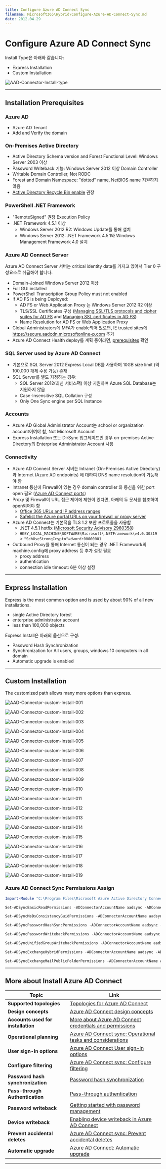 ```yaml
---
title: Configure Azure AD Connect Sync
filename: Microsoft365\Hybrid\Configure-Azure-AD-Connect-Sync.md
date: 2012.04.29
---
```


# Configure Azure AD Connect Sync

Install Type은 아래와 같습니다:

- Express Installation
- Custom Installation

![AAD-Connector-Install-type](https://github.com/kj-park/Tech/blob/main/Microsoft365/Hybrid/.media/AAD-Connector-Install-type.png?raw=true)

---

## Installation Prerequisites

### Azure AD

- Azure AD Tenant
- Add and Verify the domain

### On-Premises Active Directory

- Active Directory Schema version and Forest Functional Level: Windows Server 2003 이상
- Password Writeback 기능: Windows Server 2012 이상 Domain Controller
- Writable Domain Controller, Not RODC
- Forest and Domain Namespace: "dotted" name, NetBIOS name 지원하지 않음
- [Active Directory Recycle Bin enable](https://docs.microsoft.com/en-us/azure/active-directory/hybrid/how-to-connect-sync-recycle-bin) 권장

### PowerShell .NET Framework

- "RemoteSigned" 권장 Execution Policy
- .NET Framework 4.5.1 이상
    - Windows Server 2012 R2: Windows Update를 통해 설치
    - Windows Server 2012: .NET Framework 4.5.1와 Windows Management Framework 4.0 설치

### Azure AD Connect Server

Azure AD Connect Server 서버는 critical identity data를 가지고 있어서 Tier 0 구성요소로 취급해야 합니다.

- Domain-Joined Windows Server 2012 이상
- Full GUI installed
- PowerShell Transcription Group Policy must not enabled
- If AD FS is being Deployed:
    - AD FS or Web Application Proxy 는 Windows Server 2012 R2 이상
    - TLS/SSL Certificates 구성 ([Managing SSL/TLS protocols and cipher suites for AD FS](https://docs.microsoft.com/en-us/windows-server/identity/ad-fs/operations/manage-ssl-protocols-in-ad-fs) and [Managing SSL certificates in AD FS](https://docs.microsoft.com/en-us/windows-server/identity/ad-fs/operations/manage-ssl-certificates-ad-fs-wap))
    - Name Resolution for AD FS or Web Application Proxy
- Global Administrators에 MFA가 enable되어 있으면, IE trusted sites에 https://secure.aadcdn.microsoftonline-p.com 추가
- Azure AD Connect Health deploy를 계획 중이라면, [prerequisites](https://docs.microsoft.com/en-us/azure/active-directory/hybrid/how-to-connect-health-agent-install) 확인

### SQL Server used by Azure AD Connect

- 기본으로 SQL Server 2012 Express Local DB를 사용하며 10GB size limit (약 100,000 개체 수용 가능) 존재
- SQL Server를 별도 지정하는 경우:
    - SQL Server 2012(최신 서비스팩) 이상 지원하며 Azure SQL Database는 지원하지 않음
    - Case-Insensitive SQL Collation 구성
    - Only One Sync engine per SQL Instance

### Accounts

- Azure AD Global Administrator Account는 school or organization account이여야 함, Not Microsoft Account
- Express Installation 또는 DirSync 업그레이드인 경우 on-premises Active Directory의 Enterprise Administrator Account 사용

### Connectivity

- Azure AD Connect Server 서버는 Intranet (On-Premises Active Directory) 과 Internet (Azure AD endpoints) 에 대하여 DNS name resolution이 가능해야 함
- Intranet 통신에 Firewall이 있는 경우 domain controller 와 통신을 위한 port open 필요 ([Azure AD Connect ports](https://docs.microsoft.com/en-us/azure/active-directory/hybrid/reference-connect-ports))
- Proxy 및 Firewall이 URL 접근 제어에 제한이 있다면, 아래의 두 문서를 참조하여 open되어야 함
    - [ Office 365 URLs and IP address ranges](https://support.office.com/article/Office-365-URLs-and-IP-address-ranges-8548a211-3fe7-47cb-abb1-355ea5aa88a2)
    - [ Safelist the Azure portal URLs on your firewall or proxy server](https://docs.microsoft.com/en-us/azure/azure-portal/azure-portal-safelist-urls?tabs=public-cloud)
- Azure AD Connect는 기본적을 TLS 1.2 보안 프로토콜을 사용함
    - .NET 4.5.1 hotfix ([Microsoft Security Advisory 2960358](https://docs.microsoft.com/en-us/security-updates/SecurityAdvisories/2015/2960358))
    - `HKEY_LOCAL_MACHINE\SOFTWARE\Microsoft\.NETFramework\v4.0.30319` > `"SchUseStrongCrypto"=dword:00000001`
- Outbound Proxy를 통해 Internet 통신이 되는 경우 .NET Framework의 machine.config에 proxy address 등 추가 설정 필요
    - proxy address
    - authentication
    - connection idle timeout: 6분 이상 설정

---

## Express Installation

Express is the most common option and is used by about 90% of all new installations.

- single Active Directory forest
- enterprise administrator account
- less than 100,000 objects

Express Install은 아래의 옵션으로 구성:

- Password Hash Synchronization
- Synchronization for All users, groups, windows 10 computers in all domain
- Automatic upgrade is enabled

---

## Custom Installation

The customized path allows many more options than express.

![AAD-Connector-custom-Install-001](https://github.com/kj-park/Tech/blob/main/Microsoft365/Hybrid/.media/AAD-Connector-custom-Install-001.png?raw=true)

![AAD-Connector-custom-Install-002](https://github.com/kj-park/Tech/blob/main/Microsoft365/Hybrid/.media/AAD-Connector-custom-Install-002.png?raw=true)

![AAD-Connector-custom-Install-003](https://github.com/kj-park/Tech/blob/main/Microsoft365/Hybrid/.media/AAD-Connector-custom-Install-003.png?raw=true)

![AAD-Connector-custom-Install-004](https://github.com/kj-park/Tech/blob/main/Microsoft365/Hybrid/.media/AAD-Connector-custom-Install-004.png?raw=true)

![AAD-Connector-custom-Install-005](https://github.com/kj-park/Tech/blob/main/Microsoft365/Hybrid/.media/AAD-Connector-custom-Install-005.png?raw=true)

![AAD-Connector-custom-Install-006](https://github.com/kj-park/Tech/blob/main/Microsoft365/Hybrid/.media/AAD-Connector-custom-Install-006.png?raw=true)

![AAD-Connector-custom-Install-007](https://github.com/kj-park/Tech/blob/main/Microsoft365/Hybrid/.media/AAD-Connector-custom-Install-007.png?raw=true)

![AAD-Connector-custom-Install-008](https://github.com/kj-park/Tech/blob/main/Microsoft365/Hybrid/.media/AAD-Connector-custom-Install-008.png?raw=true)

![AAD-Connector-custom-Install-009](https://github.com/kj-park/Tech/blob/main/Microsoft365/Hybrid/.media/AAD-Connector-custom-Install-009.png?raw=true)

![AAD-Connector-custom-Install-010](https://github.com/kj-park/Tech/blob/main/Microsoft365/Hybrid/.media/AAD-Connector-custom-Install-010.png?raw=true)

![AAD-Connector-custom-Install-011](https://github.com/kj-park/Tech/blob/main/Microsoft365/Hybrid/.media/AAD-Connector-custom-Install-011.png?raw=true)

![AAD-Connector-custom-Install-012](https://github.com/kj-park/Tech/blob/main/Microsoft365/Hybrid/.media/AAD-Connector-custom-Install-012.png?raw=true)

![AAD-Connector-custom-Install-013](https://github.com/kj-park/Tech/blob/main/Microsoft365/Hybrid/.media/AAD-Connector-custom-Install-013.png?raw=true)

![AAD-Connector-custom-Install-014](https://github.com/kj-park/Tech/blob/main/Microsoft365/Hybrid/.media/AAD-Connector-custom-Install-014.png?raw=true)

![AAD-Connector-custom-Install-015](https://github.com/kj-park/Tech/blob/main/Microsoft365/Hybrid/.media/AAD-Connector-custom-Install-015.png?raw=true)

![AAD-Connector-custom-Install-016](https://github.com/kj-park/Tech/blob/main/Microsoft365/Hybrid/.media/AAD-Connector-custom-Install-016.png?raw=true)

![AAD-Connector-custom-Install-017](https://github.com/kj-park/Tech/blob/main/Microsoft365/Hybrid/.media/AAD-Connector-custom-Install-017.png?raw=true)

![AAD-Connector-custom-Install-018](https://github.com/kj-park/Tech/blob/main/Microsoft365/Hybrid/.media/AAD-Connector-custom-Install-018.png?raw=true)

![AAD-Connector-custom-Install-019](https://github.com/kj-park/Tech/blob/main/Microsoft365/Hybrid/.media/AAD-Connector-custom-Install-019.png?raw=true)

### Azure AD Connect Sync Permissions Assign

```powershell
Import-Module "C:\Program Files\Microsoft Azure Active Directory Connect\AdSyncConfig\AdSyncConfig.psm1"

Set-ADSyncBasicReadPermissions -ADConnectorAccountName aadsync -ADConnectorAccountDomain exopoc.ml

Set-ADSyncMsDsConsistencyGuidPermissions -ADConnectorAccountName aadsync -ADConnectorAccountDomain exopoc.ml

Set-ADSyncPasswordHashSyncPermissions -ADConnectorAccountName aadsync -ADConnectorAccountDomain exopoc.ml

Set-ADSyncPasswordWritebackPermissions -ADConnectorAccountName aadsync -ADConnectorAccountDomain exopoc.ml

Set-ADSyncUnifiedGroupWritebackPermissions -ADConnectorAccountName aadsync -ADConnectorAccountDomain exopoc.ml

Set-ADSyncExchangeHybridPermissions -ADConnectorAccountName aadsync -ADConnectorAccountDomain exopoc.ml

Set-ADSyncExchangeMailPublicFolderPermissions -ADConnectorAccountName aadsync -ADConnectorAccountDomain exopoc.ml
```

---

## More about Install Azure AD Connect

| Topic                              | Link                                                                                                                                                                       |
|------------------------------------|----------------------------------------------------------------------------------------------------------------------------------------------------------------------------|
| **Supported topologies**           | [Topologies for Azure AD Connect](https://docs.microsoft.com/en-us/azure/active-directory/hybrid/plan-connect-topologies)                                                  |
| **Design concepts**                | [Azure AD Connect design concepts](https://docs.microsoft.com/en-us/azure/active-directory/hybrid/plan-connect-design-concepts)                                            |
| **Accounts used for installation** | [More about Azure AD Connect credentials and permissions](https://docs.microsoft.com/en-us/azure/active-directory/hybrid/reference-connect-accounts-permissions)           |
| **Operational planning**           | [Azure AD Connect sync: Operational tasks and considerations](https://docs.microsoft.com/en-us/azure/active-directory/hybrid/how-to-connect-sync-staging-server)           |
| **User sign-in options**           | [Azure AD Connect User sign-in options](https://docs.microsoft.com/en-us/azure/active-directory/hybrid/plan-connect-user-signin)                                           |
| **Configure filtering**            | [Azure AD Connect sync: Configure filtering](https://docs.microsoft.com/en-us/azure/active-directory/hybrid/how-to-connect-sync-configure-filtering)                       |
| **Password hash synchronization**  | [Password hash synchronization](https://docs.microsoft.com/en-us/azure/active-directory/hybrid/how-to-connect-password-hash-synchronization)                               |
| **Pass-through Authentication**    | [Pass-through authentication](https://docs.microsoft.com/en-us/azure/active-directory/hybrid/how-to-connect-pta)                                                           |
| **Password writeback**             | [Getting started with password management](https://docs.microsoft.com/en-us/azure/active-directory/authentication/tutorial-enable-sspr)                                    |
| **Device writeback**               | [Enabling device writeback in Azure AD Connect](https://docs.microsoft.com/en-us/azure/active-directory/hybrid/how-to-connect-device-writeback)                            |
| **Prevent accidental deletes**     | [Azure AD Connect sync: Prevent accidental deletes](https://docs.microsoft.com/en-us/azure/active-directory/hybrid/how-to-connect-sync-feature-prevent-accidental-deletes) |
| **Automatic upgrade**              | [Azure AD Connect: Automatic upgrade](https://docs.microsoft.com/en-us/azure/active-directory/hybrid/how-to-connect-install-automatic-upgrade)                             |

---

